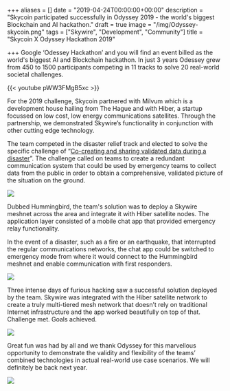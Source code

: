 +++
aliases = []
date = "2019-04-24T00:00:00+00:00"
description = "Skycoin participated successfully in Odyssey 2019 - the world's biggest Blockchain and AI hackathon."
draft = true
image = "/img/Odyssey-skycoin.png"
tags = ["Skywire", "Development", "Community"]
title = "Skycoin X Odyssey Hackathon 2019"

+++
Google ‘Odessey Hackathon’ and you will find an event billed as the world's biggest AI and Blockchain hackathon. In just 3 years Odessey grew from 450 to 1500 participants competing in 11 tracks to solve 20 real-world societal challenges.


{{< youtube pWW3FMgB5xc >}}

For the 2019 challenge, Skycoin partnered with Milvum which is a development house hailing from The Hague and with Hiber, a startup focussed on low cost, low energy communications satellites. Through the partnership, we demonstrated Skywire’s functionality in conjunction with other cutting edge technology.

The team competed in the disaster relief track and elected to solve the specific challenge of “[Co-creating and sharing validated data during a disaster](https://www.odyssey.org/ifv-challenge-sharing-validated-data-during-disaster/ "Odyssey Challenge")”. The challenge called on teams to create a redundant communication system that could be used by emergency teams to collect data from the public in order to obtain a comprehensive, validated picture of the situation on the ground.

![](/img/Skycoin_Odyssey-18.jpg)

Dubbed Hummingbird, the team's solution was to deploy a Skywire meshnet across the area and integrate it with Hiber satellite nodes. The application layer consisted of a mobile chat app that provided emergency relay functionality.

In the event of a disaster, such as a fire or an earthquake, that interrupted the regular communications networks, the chat app could be switched to emergency mode from where it would connect to the Hummingbird meshnet and enable communication with first responders.

![](/img/Skycoin_Odyssey-4.jpg)

Three intense days of furious hacking saw a successful solution deployed by the team. Skywire was integrated with the Hiber satellite network to create a truly multi-tiered mesh network that doesn’t rely on traditional Internet infrastructure and the app worked beautifully on top of that. Challenge met. Goals achieved.

![](/img/Dashboard.jpg)

Great fun was had by all and we thank Odyssey for this marvellous opportunity to demonstrate the validity and flexibility of the teams’ combined technologies in actual real-world use case scenarios. We will definitely be back next year.

![](/img/Skycoin_Odyssey-50.jpg)


